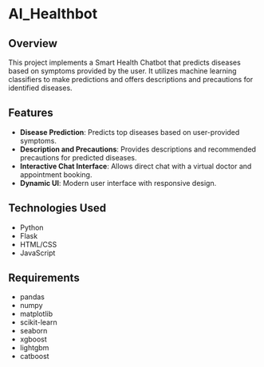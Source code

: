 # AI_Healthbot

## Overview

This project implements a Smart Health Chatbot that predicts diseases based on symptoms provided by the user. It utilizes machine learning classifiers to make predictions and offers descriptions and precautions for identified diseases.

## Features

- **Disease Prediction**: Predicts top diseases based on user-provided symptoms.
- **Description and Precautions**: Provides descriptions and recommended precautions for predicted diseases.
- **Interactive Chat Interface**: Allows direct chat with a virtual doctor and appointment booking.
- **Dynamic UI**: Modern user interface with responsive design.

## Technologies Used

- Python
- Flask
- HTML/CSS
- JavaScript

## Requirements

- pandas
- numpy
- matplotlib
- scikit-learn
- seaborn
- xgboost
- lightgbm
- catboost






